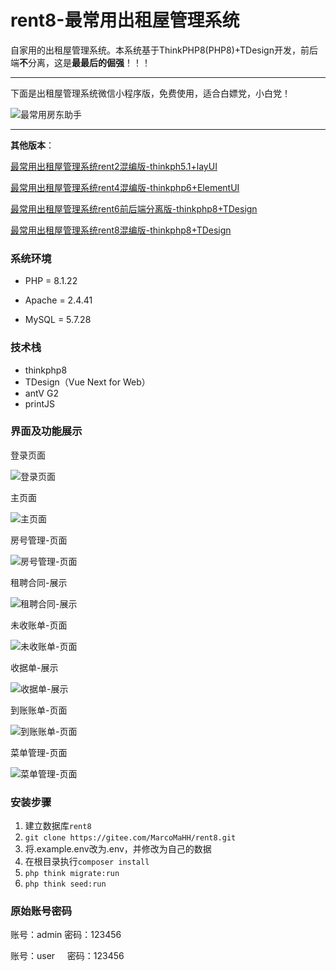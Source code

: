 # rent8-最常用出租屋管理系统

自家用的出租屋管理系统。本系统基于ThinkPHP8(PHP8)+TDesign开发，前后端**不**分离，这是**最最后的倔强**！！！

---

下面是出租屋管理系统微信小程序版，免费使用，适合白嫖党，小白党！

![最常用房东助手](https://gitee.com/MarcoMaHH/picture/raw/master/project.jpg)

---

**其他版本**：

[最常用出租屋管理系统rent2混编版-thinkph5.1+layUI](https://gitee.com/MarcoMaHH/rent2)

[最常用出租屋管理系统rent4混编版-thinkphp6+ElementUI](https://gitee.com/MarcoMaHH/rent4)

[最常用出租屋管理系统rent6前后端分离版-thinkphp8+TDesign](https://gitee.com/MarcoMaHH/rent6)

[最常用出租屋管理系统rent8混编版-thinkphp8+TDesign](https://gitee.com/MarcoMaHH/rent8)

### 系统环境

- PHP = 8.1.22

- Apache = 2.4.41

- MySQL = 5.7.28

### 技术栈

- thinkphp8
- TDesign（Vue Next for Web）
- antV G2
- printJS

### 界面及功能展示

登录页面

![登录页面](https://gitee.com/MarcoMaHH/rent8/raw/master/picture/login.jpg)

主页面

![主页面](https://gitee.com/MarcoMaHH/rent4/raw/master/picture/index.jpg)

房号管理-页面

![房号管理-页面](https://gitee.com/MarcoMaHH/rent8/raw/master/picture/number.jpg)

租聘合同-展示

![租聘合同-展示](https://gitee.com/MarcoMaHH/rent8/raw/master/picture/contract.png)

未收账单-页面

![未收账单-页面](https://gitee.com/MarcoMaHH/rent8/raw/master/picture/uncollect.jpg)

收据单-展示

![收据单-展示](https://gitee.com/MarcoMaHH/rent8/raw/master/picture/rent.jpg)

到账账单-页面

![到账账单-页面](https://gitee.com/MarcoMaHH/rent8/raw/master/picture/collect.jpg)

菜单管理-页面

![菜单管理-页面](https://gitee.com/MarcoMaHH/rent8/raw/master/picture/menu.jpg)

### 安装步骤

1. 建立数据库`rent8`
2. `git clone https://gitee.com/MarcoMaHH/rent8.git`
3. 将.example.env改为.env，并修改为自己的数据
4. 在根目录执行`composer install`
5. `php think migrate:run`
6. `php think seed:run`

### 原始账号密码

账号：admin  密码：123456

账号：user      密码：123456
